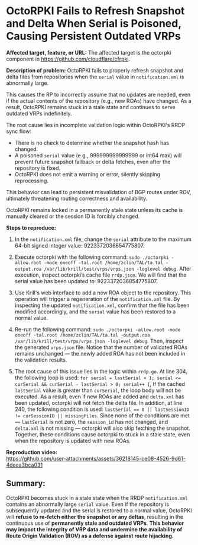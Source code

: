 # OctoRPKI Fails to Refresh Snapshot and Delta When Serial is Poisoned, Causing Persistent Outdated VRPs
**Affected target, feature, or URL:**
The affected target is the octorpki component in https://github.com/cloudflare/cfrpki.

**Description of problem:**
OctoRPKI fails to properly refresh snapshot and delta files from repositories when the `serial` value in `notification.xml` is abnormally large.

This causes the RP to incorrectly assume that no updates are needed, even if the actual contents of the repository (e.g., new ROAs) have changed. As a result, OctoRPKI remains stuck in a stale state and continues to serve outdated VRPs indefinitely.

The root cause lies in incomplete validation logic within OctoRPKI's RRDP sync flow:
- There is no check to determine whether the snapshot hash has changed.
- A poisoned `serial` value (e.g., 999999999999999 or int64 max) will prevent future snapshot fallback or delta fetches, even after the repository is fixed.
- OctoRPKI does not emit a warning or error, silently skipping reprocessing.

This behavior can lead to persistent misvalidation of BGP routes under ROV, ultimately threatening routing correctness and availability.

OctoRPKI remains locked in a permanently stale state unless its cache is manually cleared or the session ID is forcibly changed.

**Steps to reproduce:**
1. In the `notification.xml` file, change the `serial` attribute to the maximum 64-bit signed integer value: 9223372036854775807.

2. Execute octorpki with the following command: `sudo ./octorpki -allow.root -mode oneoff -tal.root /home/zclin/TAL/ta.tal -output.roa /var/lib/krill/test/vrps/vrps.json -loglevel debug`. After execution, inspect octorpki’s cache file `rrdp.json`. We will find that the serial value has been updated to: 9223372036854775807.

3. Use Krill's web interface to add a new ROA object to the repository.
This operation will trigger a regeneration of the `notification.xml` file.
By inspecting the updated `notification.xml`, confirm that the file has been modified accordingly, and the `serial` value has been restored to a normal value.

4. Re-run the following command: `sudo ./octorpki -allow.root -mode oneoff -tal.root /home/zclin/TAL/ta.tal -output.roa /var/lib/krill/test/vrps/vrps.json -loglevel debug`. Then, inspect the generated `vrps.json` file. Notice that the number of validated ROAs remains unchanged — the newly added ROA has not been included in the validation results.

5. The root cause of this issue lies in the logic within `rrdp.go`.
At line 304, the following loop is used: `for serial = lastSerial + 1; serial <= curSerial && curSerial - lastSerial > 0; serial++ {`, If the cached `lastSerial` value is greater than `curSerial`, the loop body will not be executed. As a result, even if new ROAs are added and `delta.xml` has been updated, octorpki will not fetch the delta file.
In addition, at line 240, the following condition is used: `lastSerial == 0 || lastSessionID != curSessionID || missingFiles`. Since none of the conditions are met — `lastSerial` is not zero, the `session_id` has not changed, and `delta.xml` is not missing — octorpki will also skip fetching the snapshot.
Together, these conditions cause octorpki to stuck in a stale state, even when the repository is updated with new ROAs.

**Reproduction video:**  
https://github.com/user-attachments/assets/36218145-ce08-4526-9d61-4deea3bca031



## Summary:
OctoRPKI becomes stuck in a stale state when the RRDP `notification.xml` contains an abnormally large `serial` value. Even if the repository is subsequently updated and the serial is restored to a normal value, OctoRPKI will **refuse to re-fetch either the snapshot or any deltas**, resulting in the continuous use of **permanently stale and outdated VRPs**. **This behavior may impact the integrity of VRP data and undermine the availability of Route Origin Validation (ROV) as a defense against route hijacking.**
